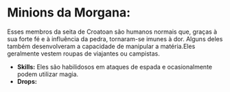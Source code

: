 <h1>Minions da Morgana:</h1>
Esses membros da seita de Croatoan são humanos normais que, graças à sua forte fé e à influência da pedra, tornaram-se imunes à dor.
Alguns deles também desenvolveram a capacidade de manipular a matéria.Eles geralmente vestem roupas de viajantes ou campistas.
<ul>
  <li><b>Skills:</b> Eles são habilidosos em ataques de espada e ocasionalmente podem utilizar magia.</li>
  <li><b>Drops:</b></li>
</ul>
